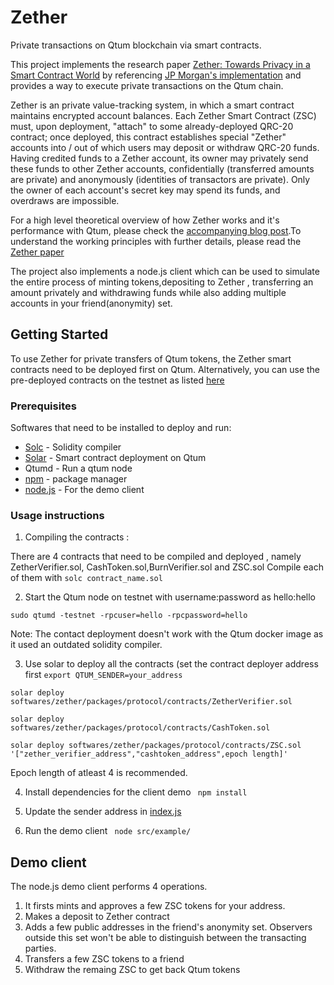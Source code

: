 # Zether
Private transactions on Qtum blockchain via smart contracts.

This project implements the research paper [Zether:  Towards Privacy in a Smart Contract World](https://crypto.stanford.edu/~buenz/papers/zether.pdf) by referencing [JP Morgan's implementation](https://github.com/jpmorganchase/anonymous-zether) and provides a way to execute private transactions on the Qtum chain. 

Zether is an private value-tracking system, in which a smart contract maintains encrypted account balances. Each Zether Smart Contract (ZSC) must, upon deployment, "attach" to some already-deployed QRC-20 contract; once deployed, this contract establishes special "Zether" accounts into / out of which users may deposit or withdraw QRC-20 funds. Having credited funds to a Zether account, its owner may privately send these funds to other Zether accounts, confidentially (transferred amounts are private) and anonymously (identities of transactors are private). Only the owner of each account's secret key may spend its funds, and overdraws are impossible.


For a high level theoretical overview of how Zether works and it's performance with Qtum, please check the [accompanying blog post](https://medium.com/@siddhanjay/private-and-anonymous-transactions-on-qtum-blockchain-2d84f573d0b0).To understand the working principles with further details, please read the [Zether paper](https://crypto.stanford.edu/~buenz/papers/zether.pdf)

The project also implements a node.js client which can be used to simulate the entire process of minting tokens,depositing to Zether , transferring an amount privately and withdrawing funds while also adding multiple accounts in your friend(anonymity) set.


## Getting Started

To use Zether for private transfers of Qtum tokens, the Zether smart contracts need to be deployed first on Qtum.
Alternatively, you can use the pre-deployed contracts on the testnet as listed [here](https://github.com/siddhanjay/zether/tree/master/src/contract-artifacts/artifacts)


### Prerequisites

Softwares that need to be installed to deploy and run:

* [Solc](https://github.com/ethereum/solidity) - Solidity compiler
* [Solar](https://github.com/qtumproject/solar) - Smart contract deployment on Qtum
* Qtumd - Run a qtum node
* [npm](https://www.npmjs.com/) - package manager
* [node.js](https://nodejs.org/en/) - For the demo client

### Usage instructions

1. Compiling the contracts :

There are 4 contracts that need to be compiled and deployed , namely ZetherVerifier.sol, CashToken.sol,BurnVerifier.sol and ZSC.sol
Compile each of them with ```solc contract_name.sol ``` 

2. Start the Qtum node on testnet with username:password as hello:hello

```sudo qtumd -testnet -rpcuser=hello -rpcpassword=hello```

Note: The contact deployment doesn't work with the Qtum docker image as it used an outdated solidity compiler.

3. Use solar to deploy all the contracts (set the contract deployer address first ```export QTUM_SENDER=your_address``` 

```solar deploy softwares/zether/packages/protocol/contracts/ZetherVerifier.sol```

```solar deploy softwares/zether/packages/protocol/contracts/CashToken.sol```

```solar deploy softwares/zether/packages/protocol/contracts/ZSC.sol '["zether_verifier_address","cashtoken_address",epoch length]'```

  Epoch length of atleast 4 is recommended.

4. Install dependencies for the client demo 
``` npm install```

5. Update the sender address in [index.js](https://github.com/siddhanjay/zether/blob/master/src/example/index.js)

6. Run the demo client
``` node src/example/```


## Demo client

The node.js demo client performs 4 operations. 
1. It firsts mints and approves a few ZSC tokens for your address. 
2. Makes a deposit to Zether contract
3. Adds a few public addresses in the friend's anonymity set.
   Observers outside this set won't be able to distinguish between the transacting parties.
4. Transfers a few ZSC tokens to a friend
5. Withdraw the remaing ZSC to get back Qtum tokens

